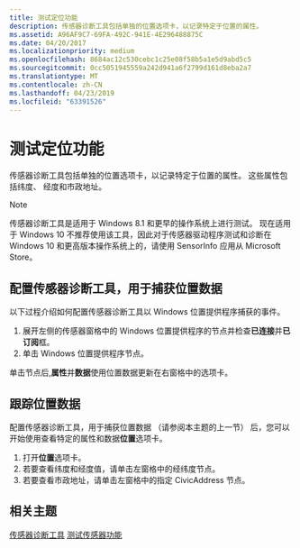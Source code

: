 ```yaml
---
title: 测试定位功能
description: 传感器诊断工具包括单独的位置选项卡，以记录特定于位置的属性。
ms.assetid: A96AF9C7-69FA-492C-941E-4E296488875C
ms.date: 04/20/2017
ms.localizationpriority: medium
ms.openlocfilehash: 8684ac12c530cebc1c25e08f58b5a1e5d9abd5c5
ms.sourcegitcommit: 0cc5051945559a242d941a6f2799d161d8eba2a7
ms.translationtype: MT
ms.contentlocale: zh-CN
ms.lasthandoff: 04/23/2019
ms.locfileid: "63391526"
---
```

# <a name="testing-location-functionality"></a>测试定位功能


传感器诊断工具包括单独的位置选项卡，以记录特定于位置的属性。 这些属性包括纬度、 经度和市政地址。

>[!NOTE]
> 传感器诊断工具是适用于 Windows 8.1 和更早的操作系统上进行测试。 现在适用于 Windows 10 不推荐使用该工具，因此对于传感器驱动程序测试和诊断在 Windows 10 和更高版本操作系统上的，请使用 SensorInfo 应用从 Microsoft Store。



## <a name="configuring-the-sensor-diagnostic-tool-to-capture-location-data"></a>配置传感器诊断工具，用于捕获位置数据


以下过程介绍如何配置传感器诊断工具以 Windows 位置提供程序捕获的事件。

1.  展开左侧的传感器窗格中的 Windows 位置提供程序的节点并检查**已连接**并**已订阅**框。
2.  单击 Windows 位置提供程序节点。

单击节点后,**属性**并**数据**使用位置数据更新在右窗格中的选项卡。

## <a name="tracking-location-data"></a>跟踪位置数据


配置传感器诊断工具，用于捕获位置数据 （请参阅本主题的上一节） 后，您可以开始使用查看特定的属性和数据**位置**选项卡。

1.  打开**位置**选项卡。
2.  若要查看纬度和经度值，请单击左窗格中的经纬度节点。
3.  若要查看市政地址，请单击左窗格中的指定 CivicAddress 节点。

## <a name="related-topics"></a>相关主题
[传感器诊断工具](the-sensor-diagnostic-tool.md)
[测试传感器功能](testing-sensor-functionality.md)



